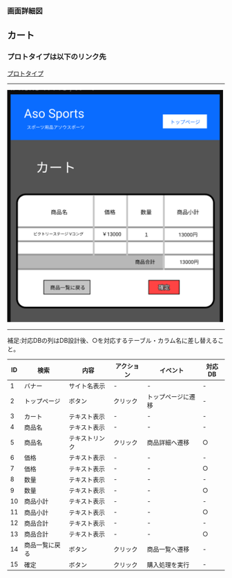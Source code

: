 ### 画面詳細図
## カート
### プロトタイプは以下のリンク先
[プロトタイプ](https://www.figma.com/file/36DPETfL3dwzP5NjNW1WZQ/Untitled?node-id=0%3A1)
*****
<img src="img/cart.png" width="500">


*****

補足:対応DBの列はDB設計後、○を対応するテーブル・カラム名に差し替えること。

| ID | 検索 | 内容 | アクション | イベント | 対応DB |
|----|-----|-----|---------|--------|-------|
|1|バナー|サイト名表示|-|-|-|
|2|トップページ|ボタン|クリック|トップページに遷移|-|
|3|カート|テキスト表示|-|-|-|
|4|商品名|テキスト表示|-|-|-|
|5|商品名|テキストリンク|クリック|商品詳細へ遷移|○|
|6|価格|テキスト表示|-|-|-|
|7|価格|テキスト表示|-|-|○|
|8|数量|テキスト表示|-|-|-|
|9|数量|テキスト表示|-|-|○|
|10|商品小計|テキスト表示|-|-|-|
|11|商品小計|テキスト表示|-|-|○|
|12|商品合計|テキスト表示|-|-|-|
|13|商品合計|テキスト表示|-|-|○|
|14|商品一覧に戻る|ボタン|クリック|商品一覧へ遷移|-|
|15|確定|ボタン|クリック|購入処理を実行|-|

